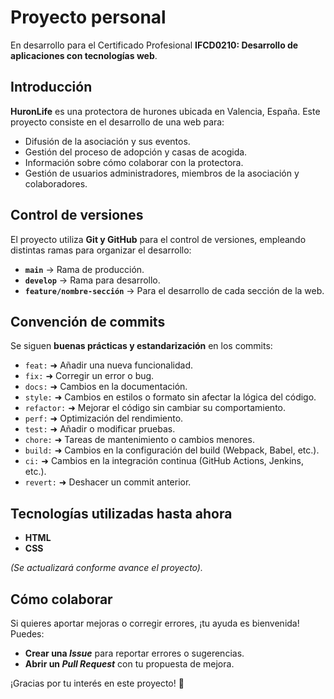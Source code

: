 # Proyecto personal
En desarrollo para el Certificado Profesional **IFCD0210: Desarrollo de aplicaciones con tecnologías web**.

## Introducción
**HuronLife** es una protectora de hurones ubicada en Valencia, España. Este proyecto consiste en el desarrollo de una web para:

- Difusión de la asociación y sus eventos.
- Gestión del proceso de adopción y casas de acogida.
- Información sobre cómo colaborar con la protectora.
- Gestión de usuarios administradores, miembros de la asociación y colaboradores.

## Control de versiones
El proyecto utiliza **Git y GitHub** para el control de versiones, empleando distintas ramas para organizar el desarrollo:

- **`main`** → Rama de producción.
- **`develop`** → Rama para desarrollo.
- **`feature/nombre-sección`** → Para el desarrollo de cada sección de la web.

## Convención de commits
Se siguen **buenas prácticas y estandarización** en los commits:

- `feat:` ➜ Añadir una nueva funcionalidad.
- `fix:` ➜ Corregir un error o bug.
- `docs:` ➜ Cambios en la documentación.
- `style:` ➜ Cambios en estilos o formato sin afectar la lógica del código.
- `refactor:` ➜ Mejorar el código sin cambiar su comportamiento.
- `perf:` ➜ Optimización del rendimiento.
- `test:` ➜ Añadir o modificar pruebas.
- `chore:` ➜ Tareas de mantenimiento o cambios menores.
- `build:` ➜ Cambios en la configuración del build (Webpack, Babel, etc.).
- `ci:` ➜ Cambios en la integración continua (GitHub Actions, Jenkins, etc.).
- `revert:` ➜ Deshacer un commit anterior.

##  Tecnologías utilizadas hasta ahora
- **HTML**
- **CSS**

*(Se actualizará conforme avance el proyecto).*

## Cómo colaborar
Si quieres aportar mejoras o corregir errores, ¡tu ayuda es bienvenida! Puedes:

- **Crear una *Issue*** para reportar errores o sugerencias.
- **Abrir un *Pull Request*** con tu propuesta de mejora.

¡Gracias por tu interés en este proyecto! 🚀
